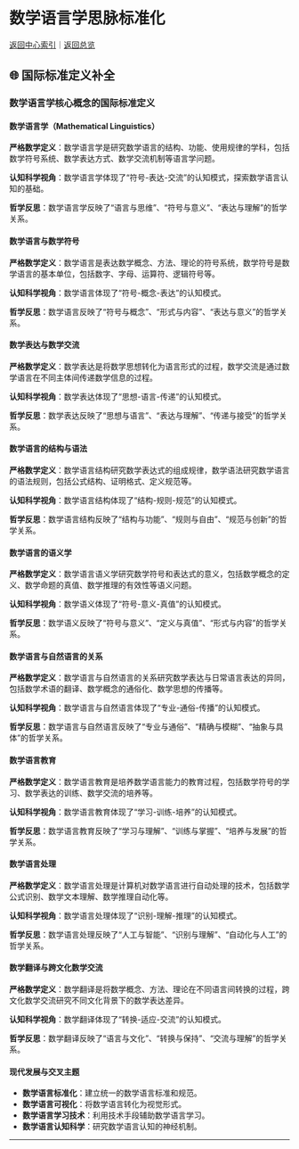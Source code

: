# 数学语言学思脉标准化

[返回中心索引](./00-思脉体系中心索引.md)｜[返回总览](./00-思脉体系总览.md)

## 🌐 国际标准定义补全

### 数学语言学核心概念的国际标准定义

#### 数学语言学（Mathematical Linguistics）

**严格数学定义**：数学语言学是研究数学语言的结构、功能、使用规律的学科，包括数学符号系统、数学表达方式、数学交流机制等语言学问题。

**认知科学视角**：数学语言学体现了“符号-表达-交流”的认知模式，探索数学语言认知的基础。

**哲学反思**：数学语言学反映了“语言与思维”、“符号与意义”、“表达与理解”的哲学关系。

#### 数学语言与数学符号

**严格数学定义**：数学语言是表达数学概念、方法、理论的符号系统，数学符号是数学语言的基本单位，包括数字、字母、运算符、逻辑符号等。

**认知科学视角**：数学语言体现了“符号-概念-表达”的认知模式。

**哲学反思**：数学语言反映了“符号与概念”、“形式与内容”、“表达与意义”的哲学关系。

#### 数学表达与数学交流

**严格数学定义**：数学表达是将数学思想转化为语言形式的过程，数学交流是通过数学语言在不同主体间传递数学信息的过程。

**认知科学视角**：数学表达体现了“思想-语言-传递”的认知模式。

**哲学反思**：数学表达反映了“思想与语言”、“表达与理解”、“传递与接受”的哲学关系。

#### 数学语言的结构与语法

**严格数学定义**：数学语言结构研究数学表达式的组成规律，数学语法研究数学语言的语法规则，包括公式结构、证明格式、定义规范等。

**认知科学视角**：数学语言结构体现了“结构-规则-规范”的认知模式。

**哲学反思**：数学语言结构反映了“结构与功能”、“规则与自由”、“规范与创新”的哲学关系。

#### 数学语言的语义学

**严格数学定义**：数学语言语义学研究数学符号和表达式的意义，包括数学概念的定义、数学命题的真值、数学推理的有效性等语义问题。

**认知科学视角**：数学语义体现了“符号-意义-真值”的认知模式。

**哲学反思**：数学语义反映了“符号与意义”、“定义与真值”、“形式与内容”的哲学关系。

#### 数学语言与自然语言的关系

**严格数学定义**：数学语言与自然语言的关系研究数学表达与日常语言表达的异同，包括数学术语的翻译、数学概念的通俗化、数学思想的传播等。

**认知科学视角**：数学语言与自然语言体现了“专业-通俗-传播”的认知模式。

**哲学反思**：数学语言与自然语言反映了“专业与通俗”、“精确与模糊”、“抽象与具体”的哲学关系。

#### 数学语言教育

**严格数学定义**：数学语言教育是培养数学语言能力的教育过程，包括数学符号的学习、数学表达的训练、数学交流的培养等。

**认知科学视角**：数学语言教育体现了“学习-训练-培养”的认知模式。

**哲学反思**：数学语言教育反映了“学习与理解”、“训练与掌握”、“培养与发展”的哲学关系。

#### 数学语言处理

**严格数学定义**：数学语言处理是计算机对数学语言进行自动处理的技术，包括数学公式识别、数学文本理解、数学推理自动化等。

**认知科学视角**：数学语言处理体现了“识别-理解-推理”的认知模式。

**哲学反思**：数学语言处理反映了“人工与智能”、“识别与理解”、“自动化与人工”的哲学关系。

#### 数学翻译与跨文化数学交流

**严格数学定义**：数学翻译是将数学概念、方法、理论在不同语言间转换的过程，跨文化数学交流研究不同文化背景下的数学表达差异。

**认知科学视角**：数学翻译体现了“转换-适应-交流”的认知模式。

**哲学反思**：数学翻译反映了“语言与文化”、“转换与保持”、“交流与理解”的哲学关系。

#### 现代发展与交叉主题

- **数学语言标准化**：建立统一的数学语言标准和规范。
- **数学语言可视化**：将数学语言转化为视觉形式。
- **数学语言学习技术**：利用技术手段辅助数学语言学习。
- **数学语言认知科学**：研究数学语言认知的神经机制。

---
